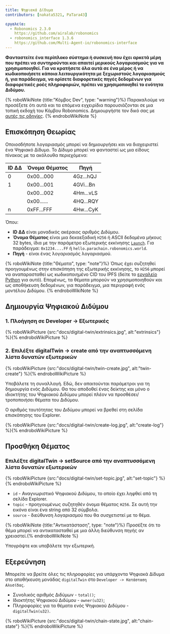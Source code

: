 ```yaml
---
title: Ψηφιακά Δίδυμα
contributors: [nakata5321, PaTara43]

εργαλεία:
  - Robonomics 2.3.0
    https://github.com/airalab/robonomics
  - robonomics_interface 1.3.6
    https://github.com/Multi-Agent-io/robonomics-interface
---
```


**Φανταστείτε ένα περίπλοκο σύστημα ή συσκευή που έχει αρκετά μέρη που πρέπει να συντηρούνται και απαιτεί μερικούς λογαριασμούς για να χρησιμοποιηθεί. Για να κρατήσετε όλα αυτά σε ένα μέρος ή να κωδικοποιήσετε κάποια λειτουργικότητα με ξεχωριστούς λογαριασμούς ή, για παράδειγμα, να ορίσετε διαφορετικές πηγές δεδομένων για διαφορετικές ροές πληροφοριών, πρέπει να χρησιμοποιηθεί το ενότητα Διδύμου.**

{% roboWikiNote {title:"Κόμβος Dev", type: "warning"}%} Παρακαλούμε να προσέξετε ότι αυτά και τα επόμενα εγχειρίδια παρουσιάζονται σε μια τοπική εκδοχή του Κόμβου Robonomics. Δημιουργήστε τον δικό σας με [αυτές τις οδηγίες](/docs/run-dev-node).
{% endroboWikiNote %}

## Επισκόπηση Θεωρίας
Οποιοσδήποτε λογαριασμός μπορεί να δημιουργήσει και να διαχειριστεί ένα Ψηφιακό Δίδυμο. Το Δίδυμο μπορεί να φανταστεί ως μια είδους πίνακας με τα ακόλουθα περιεχόμενα:

| ID ΔΔ  | Όνομα Θέματος 	| Πηγή    	|
|--------|------------	|-----------	|
| 0      | 0x00...000 	| 4Gz...hQJ 	|
| 1      | 0x00...001 	| 4GVi...Bn 	|
| 	      | 0x00...002 	| 4Hm...vLS 	|
| 	      | 0x00...... 	| 4HQ...RQY 	|
| n	  | 0xFF...FFF 	| 4Hw...CyK 	|


Όπου:
* **ID ΔΔ** είναι μοναδικός ακέραιος αριθμός Διδύμου.
* **Όνομα Θέματος** είναι μια δεκαεξαδική `H256` ή ASCII δεδομένα μήκους 32 bytes, ίδια με την παράμετρο εξωτερικής εκκίνησης [`Launch`](/docs/launch).
Για παράδειγμα: `0x1234....FF` ή  `hello.parachain.robonomics.world`.
* **Πηγή** - είναι ένας λογαριασμός λογαριασμού.

{% roboWikiNote {title:"Θέματα", type: "note"}%} Όπως έχει συζητηθεί προηγουμένως στην επισκόπηση της εξωτερικής εκκίνησης, το `H256` μπορεί να αναπαρασταθεί ως κωδικοποιημένο CID του IPFS (δείτε το [εργαλείο Python](https://multi-agent-io.github.io/robonomics-interface/modules.html#robonomicsinterface.utils.ipfs_qm_hash_to_32_bytes) για αυτό).
Επομένως, τα θέματα μπορούν να χρησιμοποιηθούν και ως αποθήκευση δεδομένων, για παράδειγμα, μια περιγραφή ενός μοντέλου Διδύμου. {% endroboWikiNote %}


## Δημιουργία Ψηφιακού Διδύμου

### 1. Πλοήγηση σε Developer -> Εξωτερικές

{% roboWikiPicture {src:"docs/digital-twin/extrinsics.jpg", alt:"extrinsics"} %}{% endroboWikiPicture %}

### 2. Επιλέξτε digitalTwin -> create από την αναπτυσσόμενη λίστα δυνατών εξωτερικών

{% roboWikiPicture {src:"docs/digital-twin/twin-create.jpg", alt:"twin-create"} %}{% endroboWikiPicture %}

Υποβάλετε τη συναλλαγή. Εδώ, δεν απαιτούνται παράμετροι για τη δημιουργία ενός Διδύμου. Θα του αποδοθεί ένας δείκτης και μόνο ο ιδιοκτήτης του Ψηφιακού Διδύμου μπορεί πλέον να προσθέσει/τροποποιήσει θέματα του Διδύμου.

Ο αριθμός ταυτότητας του Διδύμου μπορεί να βρεθεί στη σελίδα επισκόπησης του Explorer.

{% roboWikiPicture {src:"docs/digital-twin/create-log.jpg", alt:"create-log"} %}{% endroboWikiPicture %}

## Προσθήκη Θέματος

### Επιλέξτε digitalTwin -> setSource από την αναπτυσσόμενη λίστα δυνατών εξωτερικών

{% roboWikiPicture {src:"docs/digital-twin/set-topic.jpg", alt:"set-topic"} %}{% endroboWikiPicture %}

* `id` - Αναγνωριστικό Ψηφιακού Διδύμου, το οποίο έχει ληφθεί από τη σελίδα Explorer.
* `topic` - προηγουμένως συζητηθέν όνομα θέματος `H256`. Σε αυτή την εικόνα είναι ένα string από 32 σύμβολα.
* `source` - διεύθυνση λογαριασμού που θα συσχετιστεί με το θέμα.

{% roboWikiNote {title:"Αντικατάσταση", type: "note"}%} Προσέξτε ότι το θέμα μπορεί να αντικατασταθεί με μια άλλη διεύθυνση πηγής αν χρειαστεί.{% endroboWikiNote %}

Υπογράψτε και υποβάλετε την εξωτερική. 

## Εξερεύνηση

Μπορείτε να βρείτε όλες τις πληροφορίες για υπάρχοντα Ψηφιακά Δίδυμα στο αποθήκευση μονάδας `digitalTwin` στο `Developer -> Κατάσταση Αλυσίδας`.

- Συνολικός αριθμός Διδύμων - `total()`;
- Ιδιοκτήτης Ψηφιακού Διδύμου - `owner(u32)`;
- Πληροφορίες για τα θέματα ενός Ψηφιακού Διδύμου - `digitalTwin(u32)`.

{% roboWikiPicture {src:"docs/digital-twin/chain-state.jpg", alt:"chain-state"} %}{% endroboWikiPicture %}